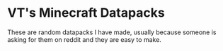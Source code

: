 # VT's Minecraft Datapacks
These are random datapacks I have made, usually because someone is asking for them on reddit and they are easy to make.
